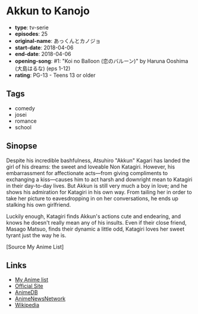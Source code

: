 # Akkun to Kanojo

-   **type**: tv-serie
-   **episodes**: 25
-   **original-name**: あっくんとカノジョ
-   **start-date**: 2018-04-06
-   **end-date**: 2018-04-06
-   **opening-song**: #1: "Koi no Balloon (恋のバルーン)" by Haruna Ooshima (大島はるな) (eps 1-12)
-   **rating**: PG-13 - Teens 13 or older

## Tags

-   comedy
-   josei
-   romance
-   school

## Sinopse

Despite his incredible bashfulness, Atsuhiro "Akkun" Kagari has landed the girl of his dreams: the sweet and loveable Non Katagiri. However, his embarrassment for affectionate acts—from giving compliments to exchanging a kiss—causes him to act harsh and downright mean to Katagiri in their day-to-day lives. But Akkun is still very much a boy in love; and he shows his admiration for Katagiri in his own way. From tailing her in order to take her picture to eavesdropping in on her conversations, he ends up stalking his own girlfriend.

Luckily enough, Katagiri finds Akkun's actions cute and endearing, and knows he doesn't really mean any of his insults. Even if their close friend, Masago Matsuo, finds their dynamic a little odd, Katagiri loves her sweet tyrant just the way he is.

[Source My Anime List]

## Links

-   [My Anime list](https://myanimelist.net/anime/36864/Akkun_to_Kanojo)
-   [Official Site](http://akkun-kanojo.jp/)
-   [AnimeDB](http://anidb.info/perl-bin/animedb.pl?show=anime&aid=13613)
-   [AnimeNewsNetwork](http://www.animenewsnetwork.com/encyclopedia/anime.php?id=20553)
-   [Wikipedia](http://en.wikipedia.org/wiki/Akkun_to_Kanojo)
